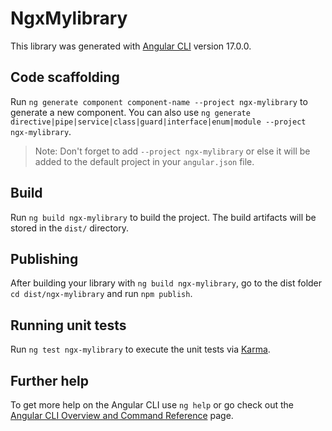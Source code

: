 # NgxMylibrary

This library was generated with [Angular CLI](https://github.com/angular/angular-cli) version 17.0.0.

## Code scaffolding

Run `ng generate component component-name --project ngx-mylibrary` to generate a new component. You can also use `ng generate directive|pipe|service|class|guard|interface|enum|module --project ngx-mylibrary`.
> Note: Don't forget to add `--project ngx-mylibrary` or else it will be added to the default project in your `angular.json` file. 

## Build

Run `ng build ngx-mylibrary` to build the project. The build artifacts will be stored in the `dist/` directory.

## Publishing

After building your library with `ng build ngx-mylibrary`, go to the dist folder `cd dist/ngx-mylibrary` and run `npm publish`.

## Running unit tests

Run `ng test ngx-mylibrary` to execute the unit tests via [Karma](https://karma-runner.github.io).

## Further help

To get more help on the Angular CLI use `ng help` or go check out the [Angular CLI Overview and Command Reference](https://angular.io/cli) page.
